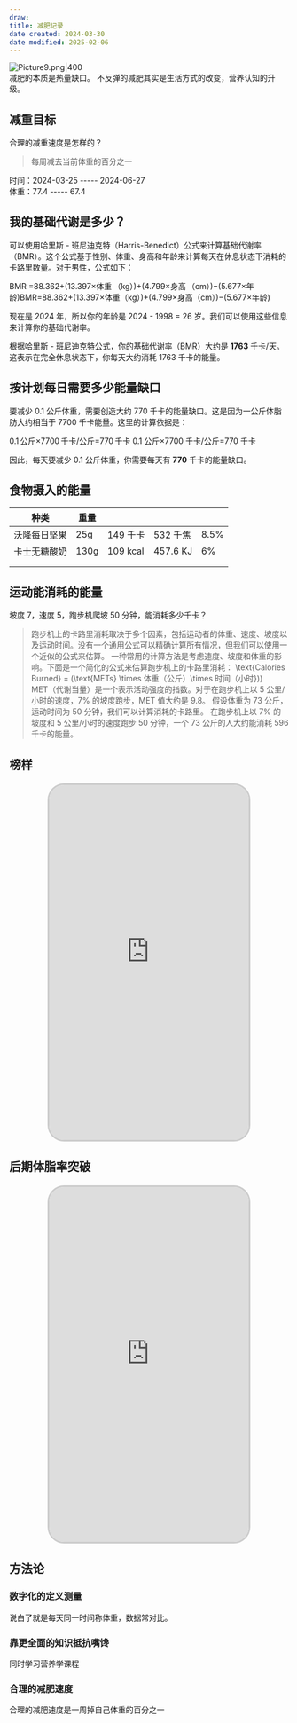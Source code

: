 ```yaml
---
draw:
title: 减肥记录
date created: 2024-03-30
date modified: 2025-02-06
---
```


![Picture9.png|400](https://imagehosting4picgo.oss-cn-beijing.aliyuncs.com/imagehosting/fix-dir%2Fliuyishou%2Ftmp%2F2024%2F04%2F08%2F01-09-09-08f5f5fc108eec7070fed8ffd1a57cad-Picture9-2b58a2.png?x-oss-process=image/resize,l_400)  
减肥的本质是热量缺口。
不反弹的减肥其实是生活方式的改变，营养认知的升级。

<!-- more -->

## 减重目标

合理的减重速度是怎样的？

> 每周减去当前体重的百分之一

时间：2024-03-25 ----- 2024-06-27  
体重：77.4 ----- 67.4

## 我的基础代谢是多少？

可以使用哈里斯 - 班尼迪克特（Harris-Benedict）公式来计算基础代谢率（BMR）。这个公式基于性别、体重、身高和年龄来计算每天在休息状态下消耗的卡路里数量。对于男性，公式如下：

BMR =88.362+(13.397×体重 （kg）)+(4.799×身高 （cm）)−(5.677×年龄)BMR=88.362+(13.397×体重（kg）)+(4.799×身高（cm）)−(5.677×年龄)

现在是 2024 年，所以你的年龄是 2024 - 1998 = 26 岁。我们可以使用这些信息来计算你的基础代谢率。

根据哈里斯 - 班尼迪克特公式，你的基础代谢率（BMR）大约是 **1763** 千卡/天。这表示在完全休息状态下，你每天大约消耗 1763 千卡的能量。

## 按计划每日需要多少能量缺口

  

要减少 0.1 公斤体重，需要创造大约 770 千卡的能量缺口。这是因为一公斤体脂肪大约相当于 7700 千卡能量。这里的计算依据是：

0.1 公斤×7700 千卡/公斤=770 千卡 0.1 公斤×7700 千卡/公斤=770 千卡

因此，每天要减少 0.1 公斤体重，你需要每天有 **770** 千卡的能量缺口。

## 食物摄入的能量

| 种类     | 重量   |          |          |      |
| ------ | ---- | -------- | -------- | ---- |
| 沃隆每日坚果 | 25g  | 149 千卡   | 532 千焦   | 8.5% |
| 卡士无糖酸奶 | 130g | 109 kcal | 457.6 KJ | 6%   |
|        |      |          |          |      |
|        |      |          |          |      |

## 运动能消耗的能量

坡度 7，速度 5，跑步机爬坡 50 分钟，能消耗多少千卡？

> 跑步机上的卡路里消耗取决于多个因素，包括运动者的体重、速度、坡度以及运动时间。没有一个通用公式可以精确计算所有情况，但我们可以使用一个近似的公式来估算。
一种常用的计算方法是考虑速度、坡度和体重的影响。下面是一个简化的公式来估算跑步机上的卡路里消耗：
\text{Calories Burned} = (\text{METs} \times 体重（公斤）\times 时间（小时}))  
MET（代谢当量）是一个表示活动强度的指数。对于在跑步机上以 5 公里/小时的速度，7% 的坡度跑步，MET 值大约是 9.8。
假设体重为 73 公斤，运动时间为 50 分钟，我们可以计算消耗的卡路里。
在跑步机上以 7% 的坡度和 5 公里/小时的速度跑步 50 分钟，一个 73 公斤的人大约能消耗 596 千卡的能量。​

## 榜样

<iframe src="https://imagehosting4picgo.oss-cn-beijing.aliyuncs.com/imagehosting/fix-dir%2F9e20f478899dc29eb19741386f9343c8%2FVideo%2F2024%2F04%2F20%2F13-30-05-eb9d341395a58a07cfc9b8708dbdf9b8-523_1713590949-3ccf36.mp4" allowfullscreen="true" style="border-radius: 30px; overflow: hidden; border: 3px solid #ccc; width: 360px; height: 640px; display: block; margin: 20px auto; aspect-ratio: 9 / 16;" frameborder="0"></iframe>

## 后期体脂率突破

<iframe src="https://imagehosting4picgo.oss-cn-beijing.aliyuncs.com/imagehosting/fix-dir%2F9e20f478899dc29eb19741386f9343c8%2FVideo%2F2024%2F04%2F20%2F13-35-16-c25a90dd0fc31eeed731dfbd9fb2ca5d-524_1713591290.video_thumb-c09d6f.jpg" allowfullscreen="true" style="border-radius: 30px; overflow: hidden; border: 3px solid #ccc; width: 360px; height: 640px; display: block; margin: 20px auto; aspect-ratio: 9 / 16;" frameborder="0"></iframe>

## 方法论

### 数字化的定义测量

说白了就是每天同一时间称体重，数据常对比。

### 靠更全面的知识抵抗嘴馋

同时学习营养学课程

### 合理的减肥速度

合理的减肥速度是一周掉自己体重的百分之一
